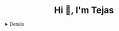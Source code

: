 <h1 align="center">Hi 👋, I'm Tejas</h1>





<details>
<p align="center">
  <a href="https://github.com/tejask28">
    <img src="http://github-profile-summary-cards.vercel.app/api/cards/profile-details?username=tejask28&theme=transparent" />
  </a>
  <a href="https://github.com/tejask28">
    <img src="https://github-readme-streak-stats.herokuapp.com/?user=tejask28&hide_border=true&card_width=338&theme=transparent" />
  </a>
  <a href="https://github.com/tejask28">
    <img src="http://github-profile-summary-cards.vercel.app/api/cards/stats?username=tejask28&theme=transparent" />
  </a>
  
</p>
</details>



